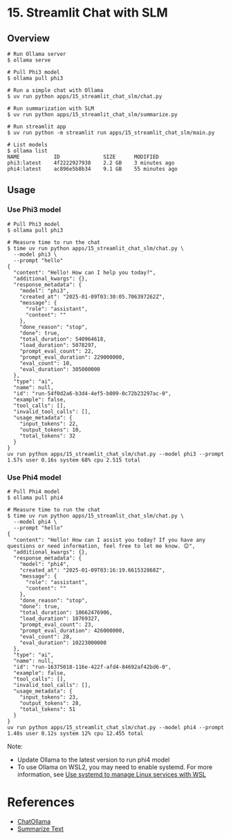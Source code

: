 # 15. Streamlit Chat with SLM

## Overview

```shell
# Run Ollama server
$ ollama serve

# Pull Phi3 model
$ ollama pull phi3

# Run a simple chat with Ollama
$ uv run python apps/15_streamlit_chat_slm/chat.py

# Run summarization with SLM
$ uv run python apps/15_streamlit_chat_slm/summarize.py

# Run streamlit app
$ uv run python -m streamlit run apps/15_streamlit_chat_slm/main.py

# List models
$ ollama list
NAME           ID              SIZE      MODIFIED
phi3:latest    4f2222927938    2.2 GB    3 minutes ago
phi4:latest    ac896e5b8b34    9.1 GB    55 minutes ago
```

## Usage

### Use Phi3 model

```shell
# Pull Phi3 model
$ ollama pull phi3

# Measure time to run the chat
$ time uv run python apps/15_streamlit_chat_slm/chat.py \
  --model phi3 \
  --prompt "hello"
{
  "content": "Hello! How can I help you today?",
  "additional_kwargs": {},
  "response_metadata": {
    "model": "phi3",
    "created_at": "2025-01-09T03:30:05.706397262Z",
    "message": {
      "role": "assistant",
      "content": ""
    },
    "done_reason": "stop",
    "done": true,
    "total_duration": 540964618,
    "load_duration": 5078297,
    "prompt_eval_count": 22,
    "prompt_eval_duration": 229000000,
    "eval_count": 10,
    "eval_duration": 305000000
  },
  "type": "ai",
  "name": null,
  "id": "run-54f0d2a6-b3d4-4ef5-b009-0c72b23297ac-0",
  "example": false,
  "tool_calls": [],
  "invalid_tool_calls": [],
  "usage_metadata": {
    "input_tokens": 22,
    "output_tokens": 10,
    "total_tokens": 32
  }
}
uv run python apps/15_streamlit_chat_slm/chat.py --model phi3 --prompt   1.57s user 0.16s system 68% cpu 2.515 total
```

### Use Phi4 model

```shell
# Pull Phi4 model
$ ollama pull phi4

# Measure time to run the chat
$ time uv run python apps/15_streamlit_chat_slm/chat.py \
  --model phi4 \
  --prompt "hello"
{
  "content": "Hello! How can I assist you today? If you have any questions or need information, feel free to let me know. 😊",
  "additional_kwargs": {},
  "response_metadata": {
    "model": "phi4",
    "created_at": "2025-01-09T03:16:19.661532868Z",
    "message": {
      "role": "assistant",
      "content": ""
    },
    "done_reason": "stop",
    "done": true,
    "total_duration": 10662476906,
    "load_duration": 10769327,
    "prompt_eval_count": 23,
    "prompt_eval_duration": 426000000,
    "eval_count": 28,
    "eval_duration": 10223000000
  },
  "type": "ai",
  "name": null,
  "id": "run-16375018-116e-422f-afd4-84692af42bd6-0",
  "example": false,
  "tool_calls": [],
  "invalid_tool_calls": [],
  "usage_metadata": {
    "input_tokens": 23,
    "output_tokens": 28,
    "total_tokens": 51
  }
}
uv run python apps/15_streamlit_chat_slm/chat.py --model phi4 --prompt   1.48s user 0.12s system 12% cpu 12.455 total
```

Note:

- Update Ollama to the latest version to run phi4 model
- To use Ollama on WSL2, you may need to enable systemd. For more information, see [Use systemd to manage Linux services with WSL](https://learn.microsoft.com/en-us/windows/wsl/systemd#how-to-enable-systemd)

# References

- [ChatOllama](https://python.langchain.com/docs/integrations/chat/ollama/)
- [Summarize Text](https://python.langchain.com/docs/tutorials/summarization/)
